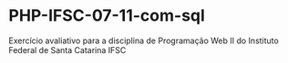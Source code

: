 # PHP-IFSC-07-11-com-sql
Exercício avaliativo para a disciplina de Programação Web II do Instituto Federal de Santa Catarina IFSC 
